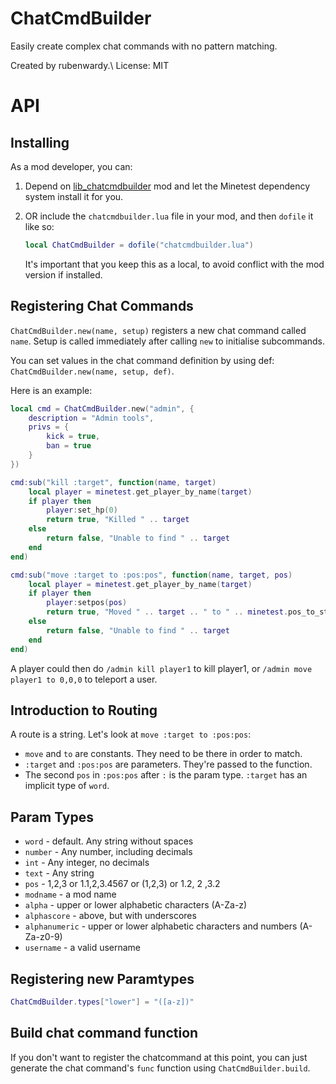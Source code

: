 # ChatCmdBuilder

Easily create complex chat commands with no pattern matching.

Created by rubenwardy.\\
License: MIT

# API

## Installing

As a mod developer, you can:

1. Depend on [lib_chatcmdbuilder](https://content.minetest.net/packages/rubenwardy/lib_chatcmdbuilder/)
   mod and let the Minetest dependency system install it for you.

2. OR include the `chatcmdbuilder.lua` file in your mod, and then `dofile` it like so:

   ```lua
   local ChatCmdBuilder = dofile("chatcmdbuilder.lua")
   ```

   It's important that you keep this as a local, to avoid conflict with the
   mod version if installed.


## Registering Chat Commands

`ChatCmdBuilder.new(name, setup)` registers a new chat command called `name`.
Setup is called immediately after calling `new` to initialise subcommands.

You can set values in the chat command definition by using def:
`ChatCmdBuilder.new(name, setup, def)`.

Here is an example:

```lua
local cmd = ChatCmdBuilder.new("admin", {
	description = "Admin tools",
	privs = {
		kick = true,
		ban = true
	}
})

cmd:sub("kill :target", function(name, target)
	local player = minetest.get_player_by_name(target)
	if player then
		player:set_hp(0)
		return true, "Killed " .. target
	else
		return false, "Unable to find " .. target
	end
end)

cmd:sub("move :target to :pos:pos", function(name, target, pos)
	local player = minetest.get_player_by_name(target)
	if player then
		player:setpos(pos)
		return true, "Moved " .. target .. " to " .. minetest.pos_to_string(pos)
	else
		return false, "Unable to find " .. target
	end
end)
```

A player could then do `/admin kill player1` to kill player1,
or `/admin move player1 to 0,0,0` to teleport a user.

## Introduction to Routing

A route is a string. Let's look at `move :target to :pos:pos`:

* `move` and `to` are constants. They need to be there in order to match.
* `:target` and `:pos:pos` are parameters. They're passed to the function.
* The second `pos` in `:pos:pos` after `:` is the param type. `:target` has an implicit
  type of `word`.

## Param Types

* `word` - default. Any string without spaces
* `number` - Any number, including decimals
* `int` - Any integer, no decimals
* `text` - Any string
* `pos` - 1,2,3 or 1.1,2,3.4567 or (1,2,3) or 1.2, 2 ,3.2
* `modname` - a mod name
* `alpha` - upper or lower alphabetic characters (A-Za-z)
* `alphascore` - above, but with underscores
* `alphanumeric` - upper or lower alphabetic characters and numbers (A-Za-z0-9)
* `username` - a valid username

## Registering new Paramtypes

```lua
ChatCmdBuilder.types["lower"] = "([a-z])"
```

## Build chat command function

If you don't want to register the chatcommand at this point, you can just generate
the chat command's `func` function using `ChatCmdBuilder.build`.
